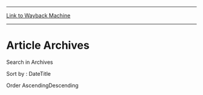 
---
[Link to Wayback Machine](https://web.archive.org/web/20141022133558/http://magic.wizards.com/en/articles/archive/magic-2015-godbook-survey-2014-07-18)

[_metadata_:generator]:- "Drupal 7 (http://drupal.org)"
[_metadata_:publish_date]:- "2014-07-18"
[_metadata_:source]:- "div-main"
[_metadata_:title]:- "Article Archives"
[_metadata_:wayback_capture_timestamp]:- "2014-10-22 13:35:58"
[_metadata_:wayback_raw_url]:- "https://web.archive.org/web/20141022133558id_/http://magic.wizards.com/en/articles/archive/magic-2015-godbook-survey-2014-07-18"
[_metadata_:wayback_url]:- "http://magic.wizards.com/en/articles/archive/magic-2015-godbook-survey-2014-07-18"
---





Article Archives
================


 











 Search in Archives 








Sort by : 
DateTitle




Order 
AscendingDescending



 

 


 
 

  







